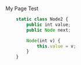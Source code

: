 
My Page
Test


```javascript
	static class Node2 {
		public int value;
		public Node next;

		Node(int v) {
			this.value = v;
		}
	}
```
